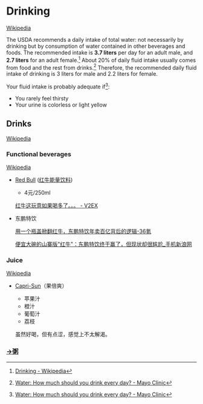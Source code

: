 # Drinking
[Wikipedia](https://en.wikipedia.org/wiki/Drinking)

The USDA recommends a daily intake of total water: not necessarily by drinking but by consumption of water contained in other beverages and foods. The recommended intake is **3.7 liters** per day for an adult male, and **2.7 liters** for an adult female.[^wiki] About 20% of daily fluid intake usually comes from food and the rest from drinks.[^mayoclinic] Therefore, the recommended daily fluid intake of drinking is 3 liters for male and 2.2 liters for female.

Your fluid intake is probably adequate if[^mayoclinic]:
- You rarely feel thirsty
- Your urine is colorless or light yellow

[^wiki]: [Drinking - Wikipedia](https://en.wikipedia.org/wiki/Drinking)
[^mayoclinic]: [Water: How much should you drink every day? - Mayo Clinic](https://www.mayoclinic.org/healthy-lifestyle/nutrition-and-healthy-eating/in-depth/water/art-20044256#:~:text=About%2015.5%20cups%20\(3.7%20liters,fluids%20a%20day%20for%20women)

## Drinks
[Wikipedia](https://en.wikipedia.org/wiki/Drink)

### Functional beverages
[Wikipedia](https://en.wikipedia.org/wiki/Functional_beverage)

- [Red Bull](https://en.wikipedia.org/wiki/Red_Bull) ([红牛能量饮料](https://zh.wikipedia.org/zh-cn/%E7%B4%85%E7%89%9B%E8%83%BD%E9%87%8F%E9%A3%B2%E6%96%99))
  - 4元/250ml

  [红牛这玩意如果喝多了。。。 - V2EX](https://www.v2ex.com/t/382193)

- 东鹏特饮

  [用一个瓶盖掀翻红牛，东鹏特饮年卖百亿背后的逻辑-36氪](https://36kr.com/p/2745698026290178)

  [便宜大碗的山寨版"红牛"：东鹏特饮终于赢了，但现状却很尴尬\_手机新浪网](https://finance.sina.cn/2022-05-16/detail-imcwiwst7633522.d.html?from=wap)

### Juice
[Wikipedia](https://en.wikipedia.org/wiki/Juice)

- [Capri-Sun](https://www.capri-sun.com/en/)（果倍爽）
  - 苹果汁
  - 橙汁
  - 葡萄汁
  - 荔枝

  虽然好喝，但有点涩，感觉上不太解渴。

### [→粥](/Plantae/Tracheophytes/Angiosperms/Monocots/Commelinids/Poales/Poaceae/Oryza/README.md#粥-congee)